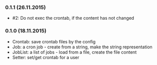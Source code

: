 ### 0.1.1 (26.11.2015)

* #2: Do not exec the crontab, if the content has not changed

### 0.1.0 (18.11.2015)

* Crontab: save crontab files by the config
* Job: a cron job - create from a string, make the string representation
* JobList: a list of jobs - load from a file, create the file content
* Setter: set/get crontab for a user